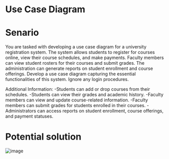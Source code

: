 # Use Case Diagram

# Senario

You are tasked with developing a use case diagram for a university registration system. The system allows students to register for courses online, view their course schedules, and make payments. Faculty members can view student rosters for their courses and submit grades. The administration can generate reports on student enrollment and course offerings. Develop a use case diagram capturing the essential functionalities of this system. Ignore any login procedures.

Additional Information:
-Students can add or drop courses from their schedules.
-Students can view their grades and academic history.
-Faculty members can view and update course-related information.
-Faculty members can submit grades for students enrolled in their courses.
-Administrators can access reports on student enrollment, course offerings, and payment statuses.

# Potential solution

![image](https://github.com/marouene-djabbar/UML-Diagram/assets/165311266/90f0084d-e47b-4cb8-9987-fdfef6d05335)




